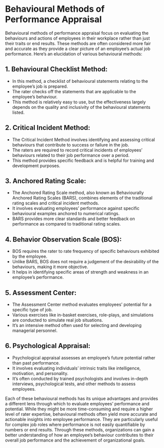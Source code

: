 # Behavioural Methods of Performance Appraisal

Behavioural methods of performance appraisal focus on evaluating the behaviours and actions of employees in their workplace rather than just their traits or end results. These methods are often considered more fair and accurate as they provide a clear picture of an employee’s actual job performance. Here’s an elucidation of various behavioural methods:

## 1. **Behavioural Checklist Method:**
   - In this method, a checklist of behavioural statements relating to the employee’s job is prepared.
   - The rater checks off the statements that are applicable to the employee’s behaviour.
   - This method is relatively easy to use, but the effectiveness largely depends on the quality and inclusivity of the behavioural statements listed.

## 2. **Critical Incident Method:**
   - The Critical Incident Method involves identifying and assessing critical behaviours that contribute to success or failure in the job.
   - The raters are required to record critical incidents of employees’ behaviours related to their job performance over a period.
   - This method provides specific feedback and is helpful for training and development purposes.

## 3. **Anchored Rating Scale:**
   - The Anchored Rating Scale method, also known as Behaviourally Anchored Rating Scales (BARS), combines elements of the traditional rating scales and critical incident methods.
   - It involves evaluating employees’ performance against specific behavioural examples anchored to numerical ratings.
   - BARS provides more clear standards and better feedback on performance as compared to traditional rating scales.

## 4. **Behavior Observation Scale (BOS):**
   - BOS requires the rater to rate frequency of specific behaviours exhibited by the employee.
   - Unlike BARS, BOS does not require a judgement of the desirability of the behaviours, making it more objective.
   - It helps in identifying specific areas of strength and weakness in an employee’s performance.

## 5. **Assessment Center:**
   - The Assessment Center method evaluates employees’ potential for a specific type of job.
   - Various exercises like in-basket exercises, role-plays, and simulations are conducted to simulate real job situations.
   - It’s an intensive method often used for selecting and developing managerial personnel.

## 6. **Psychological Appraisal:**
   - Psychological appraisal assesses an employee’s future potential rather than past performance.
   - It involves evaluating individuals’ intrinsic traits like intelligence, motivation, and personality.
   - It’s often conducted by trained psychologists and involves in-depth interviews, psychological tests, and other methods to assess employees.

Each of these behavioural methods has its unique advantages and provides a different lens through which to evaluate employees’ performance and potential. While they might be more time-consuming and require a higher level of rater expertise, behavioural methods often yield more accurate and actionable insights into employee performance. They are particularly useful for complex job roles where performance is not easily quantifiable by numbers or end results. Through these methods, organizations can gain a better understanding of how an employee’s behaviour contributes to their overall job performance and the achievement of organizational goals.